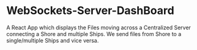# WebSockets-Server-DashBoard
A React App which displays the Files moving across a Centralized Server connecting a Shore and multiple Ships. We send files from Shore to a single/multiple Ships and vice versa.
